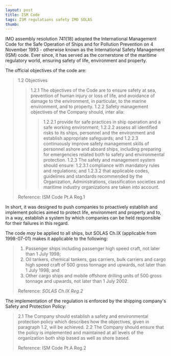 ```yaml
---
layout: post
title: ISM Code
tags: ISM regulations safety IMO SOLAS
thumb: 
---
```


IMO assembly resolution 741(18) adopted the International Management Code for the Safe Operation of Ships and for Pollution Prevention on 4 November 1993 - otherwise known as the International Safety Management (ISM) code.  Ever since, it has served as the cornerstone of the maritime regulatory world, ensuring safety of life, environment and property.

The official objectives of the code are:
>1.2 Objectives
>>1.2.1 The objectives of the Code are to ensure safety at sea, prevention of human injury or loss of life, and avoidance of damage to the environment, in particular, to the marine environment, and to property.
>>1.2.2 Safety management objectives of the Company should, inter alia:
>>>1.2.2.1 provide for safe practices in ship operation and a safe working environment;
>>>1.2.2.2     assess all identified risks to its ships, personnel and the environment and establish appropriate safeguards; and
>>>1.2.2.3     continuously improve safety management skills of personnel ashore and aboard ships, including preparing for emergencies related both to safety and environmental protection.
>	   1.2.3 The safety and management system should ensure:
>		       1.2.3.1     compliance with mandatory rules and regulations; and
>		       1.2.3.2     that applicable codes, guidelines and standards recommended by the Organization, Administrations, classification societies and maritime industry organizations are taken into account.
>
>Reference: ISM Code Pt.A Reg.1

In short, it was designed to push companies to proactively establish and implement policies aimed to protect life, environment and property and to, in a way, establish a system by which companies can be held responsible for their failures in this regard.

The code *may* be applied to all ships, but SOLAS Ch.IX (applicable from 1998-07-01) makes it applicable to the following: 
>1. Passenger ships including passenger high speed craft, not later than 1 July 1998;
>2. Oil tankers, chemical tankers, gas carriers, bulk carriers and cargo high speed craft of 500 gross tonnage and upwards, not later than 1 July 1998; and
>3. Other cargo ships and mobile offshore drilling units of 500 gross tonnage and upwards, not later than 1 July 2002.
>
>Reference: *SOLAS Ch.IX Reg.2*

The implementation of the regulation is enforced by the shipping company's Safety and Protection Policy:
>2.1    The Company should establish a safety and environmental protection policy which describes how the objectives, given in paragraph 1.2, will be achieved.
>2.2    The Company should ensure that the policy is implemented and maintained at all levels of the organization both ship based as well as shore based.
>
>Reference: ISM Code Pt.A Reg.2
